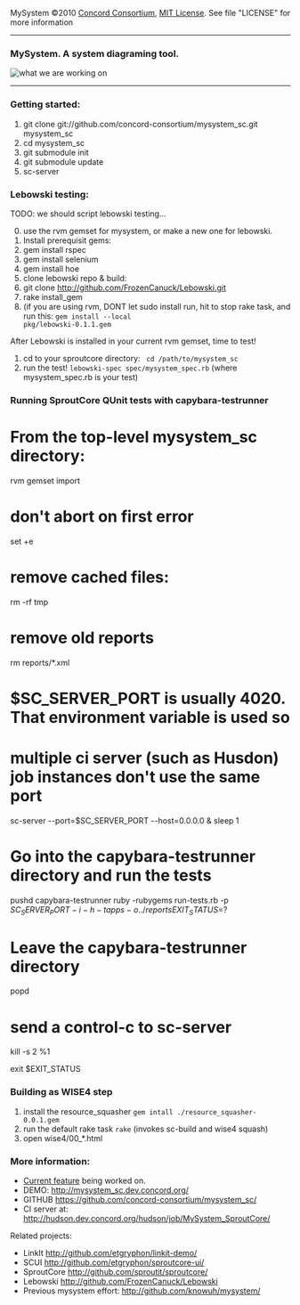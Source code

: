   MySystem ©2010 [Concord Consortium](http://concord.org), 
  [MIT License](http://www.opensource.org/licenses/mit-license.php). 
  See file "LICENSE" for more information


-----------------

### MySystem. A system diagraming tool. ###

![what we are working on](http://dl.dropbox.com/u/73403/mysystem_sc/mysystem_sc.png "feature being worked on")

-----------------

### Getting started: ###

1. git clone git://github.com/concord-consortium/mysystem_sc.git mysystem_sc
2. cd mysystem_sc
3. git submodule init
4. git submodule update
5. sc-server


### Lebowski testing: ###

TODO: we should script lebowski testing...

0. use the rvm gemset for mysystem, or make a new one for lebowski.
1. Install prerequisit gems:
  1. gem install rspec
  2. gem install selenium
  3. gem install hoe
2. clone lebowski repo & build:
  1. git clone http://github.com/FrozenCanuck/Lebowski.git
  2. rake install_gem
  3. (if you are using rvm, DONT let sudo install run, hit <C-t> to stop rake task, and run this:
    <code>gem install --local pkg/lebowski-0.1.1.gem </code>

After Lebowski is installed in your current rvm gemset, time to test!

1. cd to your sproutcore directory: <code> cd /path/to/mysystem_sc </code>
2. run the test! <code>lebowski-spec spec/mysystem_spec.rb</code> (where mysystem_spec.rb is your test)


### Running SproutCore QUnit tests with capybara-testrunner ###
# From the top-level mysystem_sc directory:
rvm gemset import

# don't abort on first error
set +e

# remove cached files:
rm -rf tmp

# remove old reports
rm reports/*.xml

# $SC_SERVER_PORT is usually 4020. That environment variable is used so 
# multiple ci server (such as Husdon) job instances don't use the same port
sc-server --port=$SC_SERVER_PORT --host=0.0.0.0 &
sleep 1

# Go into the capybara-testrunner directory and run the tests
pushd capybara-testrunner
ruby -rubygems run-tests.rb -p $SC_SERVER_PORT -i -h -t apps -o ../reports
EXIT_STATUS=$?

# Leave the capybara-testrunner directory
popd

# send a control-c to sc-server
kill -s 2 %1

exit $EXIT_STATUS

### Building as WISE4 step ###

1. install the resource_squasher `gem intall ./resource_squasher-0.0.1.gem`
2. run the default rake task `rake` (invokes sc-build and wise4 squash)
3. open wise4/00_*.html


### More information: ###

* [Current feature](http://bit.ly/bhGHKR) being worked on.
* DEMO: <http://mysystem_sc.dev.concord.org/>
* GITHUB <https://github.com/concord-consortium/mysystem_sc/>
* CI server at: <http://hudson.dev.concord.org/hudson/job/MySystem_SproutCore/>

Related projects:

* LinkIt <http://github.com/etgryphon/linkit-demo/>
* SCUI <http://github.com/etgryphon/sproutcore-ui/>
* SproutCore <http://github.com/sproutit/sproutcore/>
* Lebowski <http://github.com/FrozenCanuck/Lebowski>
* Previous mysystem effort: <http://github.com/knowuh/mysystem/>


